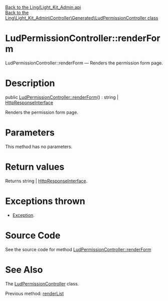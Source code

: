 [Back to the Ling/Light_Kit_Admin api](https://github.com/lingtalfi/Light_Kit_Admin/blob/master/doc/api/Ling/Light_Kit_Admin.md)<br>
[Back to the Ling\Light_Kit_Admin\Controller\Generated\LudPermissionController class](https://github.com/lingtalfi/Light_Kit_Admin/blob/master/doc/api/Ling/Light_Kit_Admin/Controller/Generated/LudPermissionController.md)


LudPermissionController::renderForm
================



LudPermissionController::renderForm — Renders the permission form page.




Description
================


public [LudPermissionController::renderForm](https://github.com/lingtalfi/Light_Kit_Admin/blob/master/doc/api/Ling/Light_Kit_Admin/Controller/Generated/LudPermissionController/renderForm.md)() : string | [HttpResponseInterface](https://github.com/lingtalfi/Light/blob/master/doc/api/Ling/Light/Http/HttpResponseInterface.md)




Renders the permission form page.




Parameters
================

This method has no parameters.


Return values
================

Returns string | [HttpResponseInterface](https://github.com/lingtalfi/Light/blob/master/doc/api/Ling/Light/Http/HttpResponseInterface.md).


Exceptions thrown
================

- [Exception](http://php.net/manual/en/class.exception.php).&nbsp;







Source Code
===========
See the source code for method [LudPermissionController::renderForm](https://github.com/lingtalfi/Light_Kit_Admin/blob/master/Controller/Generated/LudPermissionController.php#L40-L69)


See Also
================

The [LudPermissionController](https://github.com/lingtalfi/Light_Kit_Admin/blob/master/doc/api/Ling/Light_Kit_Admin/Controller/Generated/LudPermissionController.md) class.

Previous method: [renderList](https://github.com/lingtalfi/Light_Kit_Admin/blob/master/doc/api/Ling/Light_Kit_Admin/Controller/Generated/LudPermissionController/renderList.md)<br>

